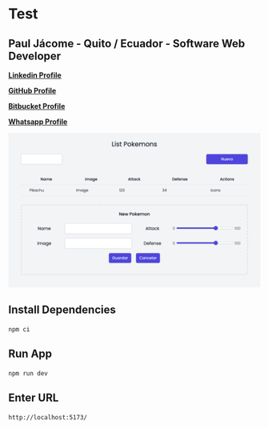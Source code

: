 # Test

## Paul Jácome - Quito / Ecuador - Software Web Developer

**[Linkedin Profile](https://bit.ly/paul-jacome-linkedin)**

**[GitHub Profile](https://bit.ly/paul-jacome-github)**

**[Bitbucket Profile](https://bit.ly/paul-jacome-bitbucket)**

**[Whatsapp Profile](https://bit.ly/paul-jacome-whatsapp)**

![Product_Png](https://raw.githubusercontent.com/ankalago/banco-pichincha-test/main/screenshot.png)

## Install Dependencies

```
npm ci
```

## Run App

```
npm run dev
```

## Enter URL

```
http://localhost:5173/
```

